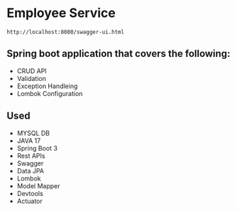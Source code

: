 # Employee Service

`http://localhost:8080/swagger-ui.html`

## Spring boot application that covers the following:
- CRUD API
- Validation
- Exception Handleing
- Lombok Configuration

## Used
- MYSQL DB
- JAVA 17
- Spring Boot 3
- Rest APIs
- Swagger 
- Data JPA
- Lombok
- Model Mapper
- Devtools
- Actuator